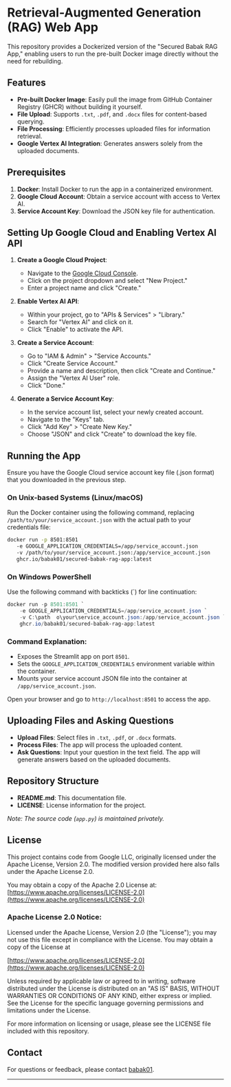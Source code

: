 
# Retrieval-Augmented Generation (RAG) Web App

This repository provides a Dockerized version of the "Secured Babak RAG App," enabling users to run the pre-built Docker image directly without the need for rebuilding.

## Features

- **Pre-built Docker Image**: Easily pull the image from GitHub Container Registry (GHCR) without building it yourself.
- **File Upload**: Supports `.txt`, `.pdf`, and `.docx` files for content-based querying.
- **File Processing**: Efficiently processes uploaded files for information retrieval.
- **Google Vertex AI Integration**: Generates answers solely from the uploaded documents.

## Prerequisites

1. **Docker**: Install Docker to run the app in a containerized environment.
2. **Google Cloud Account**: Obtain a service account with access to Vertex AI.
3. **Service Account Key**: Download the JSON key file for authentication.

## Setting Up Google Cloud and Enabling Vertex AI API

1. **Create a Google Cloud Project**:
   - Navigate to the [Google Cloud Console](https://console.cloud.google.com/).
   - Click on the project dropdown and select "New Project."
   - Enter a project name and click "Create."

2. **Enable Vertex AI API**:
   - Within your project, go to "APIs & Services" > "Library."
   - Search for "Vertex AI" and click on it.
   - Click "Enable" to activate the API.

3. **Create a Service Account**:
   - Go to "IAM & Admin" > "Service Accounts."
   - Click "Create Service Account."
   - Provide a name and description, then click "Create and Continue."
   - Assign the "Vertex AI User" role.
   - Click "Done."

4. **Generate a Service Account Key**:
   - In the service account list, select your newly created account.
   - Navigate to the "Keys" tab.
   - Click "Add Key" > "Create New Key."
   - Choose "JSON" and click "Create" to download the key file.

## Running the App

Ensure you have the Google Cloud service account key file (.json format) that you downloaded in the previous step.

### On Unix-based Systems (Linux/macOS)

Run the Docker container using the following command, replacing `/path/to/your/service_account.json` with the actual path to your credentials file:

```bash
docker run -p 8501:8501     
   -e GOOGLE_APPLICATION_CREDENTIALS=/app/service_account.json     
   -v /path/to/your/service_account.json:/app/service_account.json     
   ghcr.io/babak01/secured-babak-rag-app:latest
```

### On Windows PowerShell

Use the following command with backticks (`) for line continuation:

```powershell
docker run -p 8501:8501 `
    -e GOOGLE_APPLICATION_CREDENTIALS=/app/service_account.json `
    -v C:\path	o\your\service_account.json:/app/service_account.json `
    ghcr.io/babak01/secured-babak-rag-app:latest
```

### Command Explanation:

- Exposes the Streamlit app on port `8501`.
- Sets the `GOOGLE_APPLICATION_CREDENTIALS` environment variable within the container.
- Mounts your service account JSON file into the container at `/app/service_account.json`.

Open your browser and go to `http://localhost:8501` to access the app.

## Uploading Files and Asking Questions

- **Upload Files**: Select files in `.txt`, `.pdf`, or `.docx` formats.
- **Process Files**: The app will process the uploaded content.
- **Ask Questions**: Input your question in the text field. The app will generate answers based on the uploaded documents.

## Repository Structure

- **README.md**: This documentation file.
- **LICENSE**: License information for the project.

*Note: The source code (`app.py`) is maintained privately.*

## License

This project contains code from Google LLC, originally licensed under the Apache License, Version 2.0. The modified version provided here also falls under the Apache License 2.0.

You may obtain a copy of the Apache 2.0 License at: [https://www.apache.org/licenses/LICENSE-2.0](https://www.apache.org/licenses/LICENSE-2.0)

### Apache License 2.0 Notice:

Licensed under the Apache License, Version 2.0 (the "License");
you may not use this file except in compliance with the License.
You may obtain a copy of the License at

[https://www.apache.org/licenses/LICENSE-2.0](https://www.apache.org/licenses/LICENSE-2.0)

Unless required by applicable law or agreed to in writing, software
distributed under the License is distributed on an "AS IS" BASIS,
WITHOUT WARRANTIES OR CONDITIONS OF ANY KIND, either express or implied.
See the License for the specific language governing permissions and
limitations under the License.

For more information on licensing or usage, please see the LICENSE file included with this repository.

## Contact

For questions or feedback, please contact [babak01](https://github.com/babak01).

---


